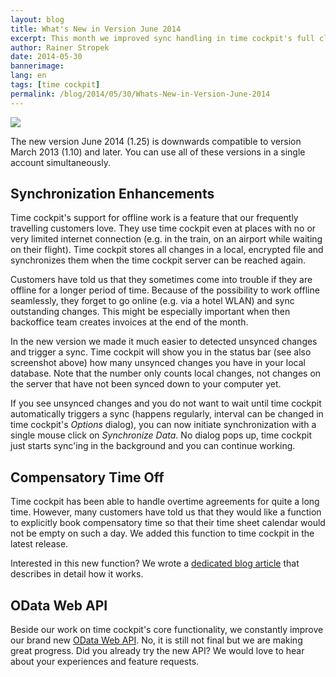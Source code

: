 ```yaml
---
layout: blog
title: What's New in Version June 2014
excerpt: This month we improved sync handling in time cockpit's full client and added support for booking compensatory time. The June 2014 version is fully compatible down to version March 2013 (1.10) so team members need not to upgrade all at the same time.
author: Rainer Stropek
date: 2014-05-30
bannerimage: 
lang: en
tags: [time cockpit]
permalink: /blog/2014/05/30/Whats-New-in-Version-June-2014
---
```


<p>
  <img src="{{site.baseurl}}/content/images/blog/2014/05/SyncStatusBar.png" />
</p><p>The new version June 2014 (1.25) is downwards compatible to version March 2013 (1.10) and later. You can use all of these versions in a single account simultaneously. </p><h2>Synchronization Enhancements</h2><p>Time cockpit's support for offline work is a feature that our frequently travelling customers love. They use time cockpit even at places with no or very limited internet connection (e.g. in the train, on an airport while waiting on their flight). Time cockpit stores all changes in a local, encrypted file and synchronizes them when the time cockpit server can be reached again.</p><p>Customers have told us that they sometimes come into trouble if they are offline for a longer period of time. Because of the <span lang="EN-US">possibility</span> to work offline seamlessly, they forget to go online (e.g. via a hotel WLAN) and sync outstanding changes. This might be especially important when then backoffice team creates invoices at the end of the month.</p><p>In the new version we made it much easier to detected unsynced changes and trigger a sync. Time cockpit will show you in the status bar (see also screenshot above) how many unsynced changes you have in your local database. Note that the number only counts local changes, not changes on the server that have not been synced down to your computer yet.</p><p>If you see unsynced changes and you do not want to wait until time cockpit automatically triggers a sync (happens regularly, interval can be changed in time cockpit's <em>Options</em> dialog), you can now initiate synchronization with a single mouse click on <em>Synchronize Data</em>. No dialog pops up, time cockpit just starts sync'ing in the background and you can continue working.</p><h2>Compensatory Time Off</h2><p>Time cockpit has been able to handle overtime agreements for quite a long time. However, many customers have told us that they would like a function to explicitly book compensatory time so that their time sheet calendar would not be empty on such a day. We added this function to time cockpit in the latest release.</p><function name="Composite.Media.ImageGallery.Slimbox2">
  <param name="MediaImage" value="MediaArchive:5f74abf1-19ab-44a3-b2f4-ab5c6264d868" />
  <param name="ThumbnailMaxWidth" value="800" />
  <param name="ThumbnailMaxHeight" value="800" />
  <param name="ImageMaxWidth" value="1920" />
  <param name="ImageMaxHeight" value="1280" />
</function><p>Interested in this new function? We wrote a <a href="http://www.timecockpit.com/blog/2014/05/30/New-Compensatory-Time-Off-Feature" target="_blank">dedicated blog article</a> that describes in detail how it works.</p><h2>OData Web API</h2><p>Beside our work on time cockpit's core functionality, we constantly improve our brand new <a href="http://www.timecockpit.com/blog/2014/04/27/Adding-Web-to-our-API" target="_blank">OData Web API</a>. No, it is still not final but we are making great progress. Did you already try the new API? We would love to hear about your experiences and feature requests.</p>